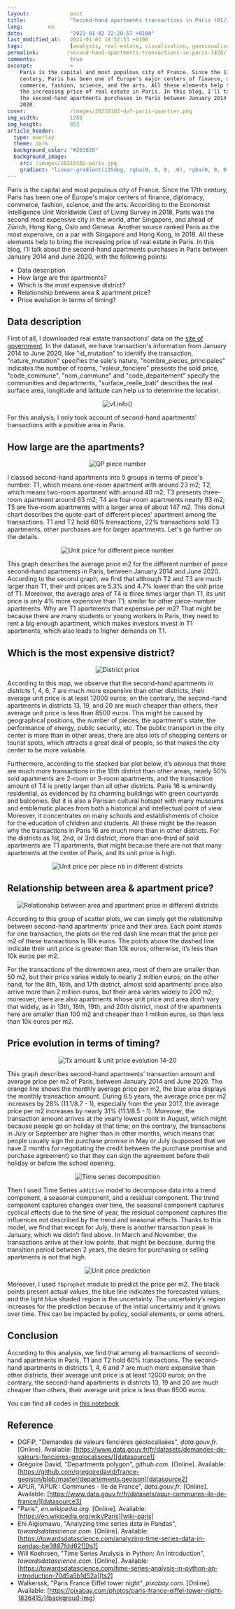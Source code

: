 ```yaml
---
layout:             post
title:              "Second-hand apartments transactions in Paris (01/2014 - 06/2020)"
lang:        en
date:               "2021-01-02 22:20:57 +0100"
last_modified_at:   2021-01-03 18:52:53 +0100
tags:               [analysis, real-estate, visualisation, geovisualisation]
permalink:         /second-hand-apartments-transactions-in-paris-1420/
comments:           true
excerpt:            >
    Paris is the capital and most populous city of France. Since the 17th
    century, Paris has been one of Europe's major centers of finance, diplomacy,
    commerce, fashion, science, and the arts. All these elements help to bring
    the increasing price of real estate in Paris. In this blog, I'll talk about
    the second-hand apartments purchases in Paris between January 2014 and June
    2020.
cover:              /images/20210102-dvf-paris-quartier.png
img_width:          1280
img_height:         853
article_header:
  type: overlay
  theme: dark
  background_color: "#203028"
  background_image:
    src: /images/20210102-paris.jpg
    gradient: "linear-gradient(135deg, rgba(0, 0, 0, .6), rgba(0, 0, 0, .4))"
---
```


Paris is the capital and most populous city of France. Since the 17th century,
Paris has been one of Europe's major centers of finance, diplomacy, commerce,
fashion, science, and the arts. According to the Economist Intelligence Unit
Worldwide Cost of Living Survey in 2018, Paris was the second most expensive
city in the world, after Singapore, and ahead of Zürich, Hong Kong, Oslo and
Geneva. Another source ranked Paris as the most expensive, on a par with
Singapore and Hong Kong, in 2018. All these elements help to bring the
increasing price of real estate in Paris. In this blog, I'll talk about the
second-hand apartments purchases in Paris between January 2014 and June 2020,
with the following points:
- Data description
- How large are the apartments?
- Which is the most expensive district?
- Relationship between area & apartment price?
- Price evolution in terms of timing?

## Data description
First of all, I downloaded real estate transactions' data on the [site of
government][datasource1]. In the dataset, we have transaction's information
from January 2014 to June 2020, like "id_mutation" to identify the transaction,
"nature_mutation" specifies the sale's nature, "nombre_pieces_principales"
indicates the number of rooms, "valeur_fonciere" presents the sold price,
"code_commune", "nom_commune" and "code_departement" specify the communities and
departments, "surface_reelle_bati" describes the real surface area, longitude
and latitude can help us to determine the location.

<p align="center">
  <img alt="vf.info()"
  src="{{ site.baseurl }}/images/20210102-vf75.png"/>
</p>

For this analysis, I only took account of second-hand apartments' transactions
with a positive area in Paris.

## How large are the apartments?

<p align="center">
  <img alt="QP piece number"
  src="{{ site.baseurl }}/images/20210102-quotepart-piece-number.png"/>
</p>

I classed second-hand apartments into 5 groups in terms of piece's number: T1,
which means one-room apartment with around 23 m2; T2, which means two-room
apartment with around 40 m2; T3 presents three-room apartment around 63 m2; T4
are four-room apartments nearly 93 m2; T5 are five-room apartments with a larger
area of about 147 m2. This donut chart describes the quote-part of different
pieces' apartment among the transactions. T1 and T2 hold 60% transactions, 22%
transactions sold T3 apartments, other purchases are for larger apartments.
Let's go further on the details.

<p align="center">
  <img alt="Unit price for different piece number"
  src="{{ site.baseurl }}/images/20210102-unit-price-piece-number.png"/>
</p>

This graph describes the average price m2 for the different number of piece
second-hand apartments in Paris, between January 2014 and June 2020. According
to the second graph, we find that although T2 and T3 are much larger than T1,
their unit prices are 5.3% and 4.7% lower than the unit price of T1. Moreover,
the average area of T4 is three times larger than T1, its unit price is only 4%
more expensive than T1; similar for other piece-number apartments. Why are T1
apartments that expensive per m2? That might be because there are many students
or young workers in Paris, they need to rent a big enough apartment, which makes
investors invest in T1 apartments, which also leads to higher demands on T1.

## Which is the most expensive district?

<p align="center">
  <img alt="District price"
  src="{{ site.baseurl }}/images/20210102-district-price.png"/>
</p>

According to this map, we observe that the second-hand apartments in districts
1, 4, 6, 7 are much more expensive than other districts, their average unit
price is at least 12000 euros; on the contrary, the second-hand apartments in
districts 13, 19, and 20 are much cheaper than others, their average unit price
is less than 8500 euros. This might be caused by geographical positions, the
number of pieces, the apartment's state, the performance of energy, public
security, etc. The public transport in the city center is more than in other
areas, there are also lots of shopping centers or tourist spots, which attracts
a great deal of people, so that makes the city center to be more valuable.

Furthermore, according to the stacked bar plot below, it’s obvious that there
are much more transactions in the 16th district than other areas, nearly 50%
sold apartments are 2-room or 3-room apartments, and the transaction amount of
T4 is pretty larger than all other districts. Paris 16 is eminently residential,
as evidenced by its charming buildings with green courtyards and balconies. But
it is also a Parisian cultural hotspot with many museums and emblematic places
from both a historical and intellectual point of view. Moreover, it concentrates
on many schools and establishments of choice for the education of children and
students. All these might be the reason why the transactions in Paris 16 are
much more than in other districts. For the districts as 1st, 2nd, or 3rd
district, more than one-third of sold apartments are T1 apartments, that might
because there are not that many apartments at the center of Paris, and its unit
price is high.

<p align="center">
  <img alt="Unit price per piece nb in different districts"
  src="{{ site.baseurl }}/images/20210102-unit-price-piece-number-district.png"/>
</p>

## Relationship between area & apartment price?

<p align="center">
  <img alt="Relationship between area and apartment price in different districts"
  src="{{ site.baseurl }}/images/20210102-area-price-district.png"/>
</p>

According to this group of scatter plots, we can simply get the relationship
between second-hand apartments’ price and their area. Each point stands for one
transaction, the plots on the red dash line mean that the price per m2 of these
transactions is 10k euros. The points above the dashed line indicate their unit
price is greater than 10k euros; otherwise, it’s less than 10k euros per m2.

For the transactions of the downtown area, most of them are smaller than 50 m2,
but their price varies widely to nearly 2 million euros; on the other hand, for
the 8th, 16th, and 17th district, almost sold apartments’ price also arrive more
than 2 million euros, but their area varies widely to 200 m2; moreover, there
are also apartments whose unit price and area don’t vary that widely, as in
13th, 18th, 19th, and 20th district, most of the apartments here are smaller
than 100 m2 and cheaper than 1 million euros, so than less than 10k euros per
m2.

## Price evolution in terms of timing?

<p align="center">
  <img alt="Tx amount & unit price evolution 14-20"
  src="{{ site.baseurl }}/images/20210102-transaction-amount-unit-price-1420.png"/>
</p>

This graph describes second-hand apartments’ transaction amount and average
price per m2 of Paris, between January 2014 and June 2020. The orange line shows
the monthly average price per m2, the blue area displays the monthly transaction
amount. During 6.5 years, the average price per m2 increases by 28%
(11.1/8.7 - 1), especially from the year 2017, the average price per m2
increases by nearly 31% (11.1/8.5 - 1). Moreover, the transaction amount arrives
at the yearly lowest point in August, which might because people go on holiday
at that time; on the contrary, the transactions in July or September are higher
than in other months, which means that people usually sign the purchase promise
in May or July (supposed that we have 2 months for negotiating the credit
between the purchase promise and purchase agreement) so that they can sign the
agreement before their holiday or before the school opening.

<p align="center">
  <img alt="Time series decomposition"
  src="{{ site.baseurl }}/images/20210102-time-series-paris.png"/>
</p>

Then I used Time Series `additive` model to decompose data into a trend
component, a seasonal component, and a residual component. The trend component
captures changes over time, the seasonal component captures cyclical effects
due to the time of year, the residual component captures the influences not
described by the trend and seasonal effects. Thanks to this model, we find that
except for July, there is another transaction peak in January, which we didn’t
find above. In March and November, the transactions arrive at their low points,
that might be because, during the transition period between 2 years, the desire
for purchasing or selling apartments is not that high.

<p align="center">
  <img alt="Unit price prediction"
  src="{{ site.baseurl }}/images/20210102-price-prediction-paris.png"/>
</p>

Moreover, I used `fbprophet` module to predict the price per m2. The black
points present actual values, the blue line indicates the forecasted values,
and the light blue shaded region is the uncertainty. The uncertainty’s region
increases for the prediction because of the initial uncertainty and it grows
over time. This can be impacted by policy, social elements, or some others.

## Conclusion
According to this analysis, we find that among all transactions of second-hand
apartments in Paris, T1 and T2 hold 60% transactions. The second-hand apartments
in districts 1, 4, 6 and 7 are much more expensive than other districts, their
average unit price is at least 12000 euros; on the contrary, the second-hand
apartments in districts 13, 19 and 20 are much cheaper than others, their
average unit price is less than 8500 euros.

You can find all codes in [this notebook][notebook].

## Reference
- DGFiP, "Demandes de valeurs foncières géolocalisées", _data.gouv.fr_. [Online]. Available: [https://www.data.gouv.fr/fr/datasets/demandes-de-valeurs-foncieres-geolocalisees/][datasource1]
- Grégoire David, "Departments polygon", _github.com_. [Online]. Available: [https://github.com/gregoiredavid/france-geojson/blob/master/departements.geojson][datasource2]
- APUR, "APUR : Communes - Ile de France", _data.gouv.fr_. [Online]. Available: [https://www.data.gouv.fr/fr/datasets/apur-communes-ile-de-france/][datasource3]
- "Paris", _en.wikipedia.org_. [Online]. Available: [https://en.wikipedia.org/wiki/Paris][wiki-paris]
- Ehi Aigiomawu, "Analyzing time series data in Pandas", _towardsdatascience.com_. [Online]. Available: [https://towardsdatascience.com/analyzing-time-series-data-in-pandas-be3887fdd621][ts1]
- Will Koehrsen, "Time Series Analysis in Python: An Introduction", _towardsdatascience.com_. [Online]. Available: [https://towardsdatascience.com/time-series-analysis-in-python-an-introduction-70d5a5b1d52a][ts2]
- Walkerssk, "Paris France Eiffel tower night", _pixabay.com_. [Online]. Available: [https://pixabay.com/photos/paris-france-eiffel-tower-night-1836415/][backgroud-img]

[datasource1]: https://www.data.gouv.fr/fr/datasets/demandes-de-valeurs-foncieres-geolocalisees/
[datasource2]: https://github.com/gregoiredavid/france-geojson/blob/master/departements.geojson
[datasource3]: https://www.data.gouv.fr/fr/datasets/apur-communes-ile-de-france/
[wiki-paris]: https://en.wikipedia.org/wiki/Paris
[ts1]: https://towardsdatascience.com/analyzing-time-series-data-in-pandas-be3887fdd621
[ts2]: https://towardsdatascience.com/time-series-analysis-in-python-an-introduction-70d5a5b1d52a
[notebook]: https://github.com/jingwen-z/python-playground/blob/master/analysis/dvf/dvf_Paris_analysis.ipynb
[backgroud-img]: https://pixabay.com/photos/paris-france-eiffel-tower-night-1836415/
